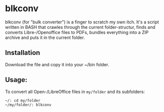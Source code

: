 # blkconv
blkconv (for "bulk converter") is a finger to scratch my own itch. It's a script written in BASH that crawles through the current folder-structur, finds and converts Libre-/Openoffice files to PDFs, bundles everything into a ZIP archive and puts it in the current folder.

## Installation
Download the file and copy it into your ~/bin folder.

## Usage:
To convert all Open-/LibreOffice files in `my/folder` and its subfolders:

```bash
~/: cd my/folder
~/my/folder/: blkconv
```
